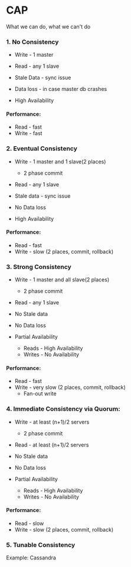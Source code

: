# CAP

What we can do, what we can't do

### 1. No Consistency
* Write - 1 master
* Read - any 1 slave

* Stale Data - sync issue
* Data loss -  in case master db crashes
* High Availability


#### Performance:
* Read - fast
* Write - fast

### 2. Eventual Consistency
* Write - 1 master and 1 slave(2 places)
  * 2 phase commit
* Read - any 1 slave

* Stale data - sync issue
* No Data loss
* High Availability

#### Performance:
* Read - fast
* Write - slow (2 places, commit, rollback)

### 3. Strong Consistency

* Write - 1 master and all slave(2 places)
    * 2 phase commit
* Read - any 1 slave

* No Stale data
* No Data loss
* Partial Availability
  * Reads - High Availability
  * Writes - No Availability

#### Performance:
* Read - fast
* Write - very slow (2 places, commit, rollback)
  * Fan-out write

### 4. Immediate Consistency via Quorum:
* Write - at least (n+1)/2 servers
    * 2 phase commit
* Read - at least (n+1)/2 servers

* No Stale data
* No Data loss
* Partial Availability
    * Reads - High Availability
    * Writes - No Availability

#### Performance:
* Read - slow
* Write - slow (2 places, commit, rollback)

### 5. Tunable Consistency
Example: Cassandra